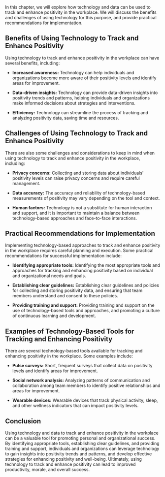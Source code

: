 
In this chapter, we will explore how technology and data can be used to track and enhance positivity in the workplace. We will discuss the benefits and challenges of using technology for this purpose, and provide practical recommendations for implementation.

Benefits of Using Technology to Track and Enhance Positivity
------------------------------------------------------------

Using technology to track and enhance positivity in the workplace can have several benefits, including:

* **Increased awareness:** Technology can help individuals and organizations become more aware of their positivity levels and identify areas for improvement.

* **Data-driven insights:** Technology can provide data-driven insights into positivity trends and patterns, helping individuals and organizations make informed decisions about strategies and interventions.

* **Efficiency:** Technology can streamline the process of tracking and analyzing positivity data, saving time and resources.

Challenges of Using Technology to Track and Enhance Positivity
--------------------------------------------------------------

There are also some challenges and considerations to keep in mind when using technology to track and enhance positivity in the workplace, including:

* **Privacy concerns:** Collecting and storing data about individuals' positivity levels can raise privacy concerns and require careful management.

* **Data accuracy:** The accuracy and reliability of technology-based measurements of positivity may vary depending on the tool and context.

* **Human factors:** Technology is not a substitute for human interaction and support, and it is important to maintain a balance between technology-based approaches and face-to-face interactions.

Practical Recommendations for Implementation
--------------------------------------------

Implementing technology-based approaches to track and enhance positivity in the workplace requires careful planning and execution. Some practical recommendations for successful implementation include:

* **Identifying appropriate tools:** Identifying the most appropriate tools and approaches for tracking and enhancing positivity based on individual and organizational needs and goals.

* **Establishing clear guidelines:** Establishing clear guidelines and policies for collecting and storing positivity data, and ensuring that team members understand and consent to these policies.

* **Providing training and support:** Providing training and support on the use of technology-based tools and approaches, and promoting a culture of continuous learning and development.

Examples of Technology-Based Tools for Tracking and Enhancing Positivity
------------------------------------------------------------------------

There are several technology-based tools available for tracking and enhancing positivity in the workplace. Some examples include:

* **Pulse surveys:** Short, frequent surveys that collect data on positivity levels and identify areas for improvement.

* **Social network analysis:** Analyzing patterns of communication and collaboration among team members to identify positive relationships and areas for improvement.

* **Wearable devices:** Wearable devices that track physical activity, sleep, and other wellness indicators that can impact positivity levels.

Conclusion
----------

Using technology and data to track and enhance positivity in the workplace can be a valuable tool for promoting personal and organizational success. By identifying appropriate tools, establishing clear guidelines, and providing training and support, individuals and organizations can leverage technology to gain insights into positivity trends and patterns, and develop effective strategies for enhancing positivity and well-being. Ultimately, using technology to track and enhance positivity can lead to improved productivity, morale, and overall success.
